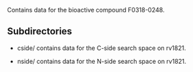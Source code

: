 Contains data for the bioactive compound F0318-0248.

## Subdirectories

- cside/ contains data for the C-side search space on rv1821.

- nside/ contains data for the N-side search space on rv1821.

